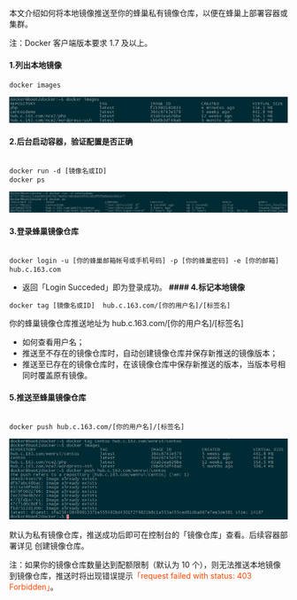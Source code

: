 本文介绍如何将本地镜像推送至你的蜂巢私有镜像仓库，以便在蜂巢上部署容器或集群。

注：Docker 客户端版本要求 1.7 及以上。

#### **1.列出本地镜像**

<pre><code>docker images</code></pre>

![](../image/列出本地镜像.png)

#### **2.后台启动容器，验证配置是否正确**
<pre><code>
docker run -d [镜像名或ID]
docker ps
</code></pre>

![](../image/后台启动容器.png)

#### **3.登录蜂巢镜像仓库**
<pre><code>
docker login -u [你的蜂巢邮箱帐号或手机号码] -p [你的蜂巢密码] -e [你的邮箱] hub.c.163.com
</code></pre>
  * 返回「Login Succeded」即为登录成功。
**#### 4.标记本地镜像**

<pre><code>docker tag [镜像名或ID]  hub.c.163.com/[你的用户名]/[标签名]</code></pre>
你的蜂巢镜像仓库推送地址为 hub.c.163.com/[你的用户名]/[标签名]

  * 如何查看用户名；
  * 推送至不存在的镜像仓库时，自动创建镜像仓库并保存新推送的镜像版本；
  * 推送至已存在的镜像仓库时，在该镜像仓库中保存新推送的版本，当版本号相同时覆盖原有镜像。

#### **5.推送至蜂巢镜像仓库**
<pre><code>
docker push hub.c.163.com/[你的用户名]/[标签名]
</code></pre>

![](../image/推送至蜂巢镜像仓库.png)

默认为私有镜像仓库，推送成功后即可在控制台的「镜像仓库」查看。后续容器部署详见 创建镜像仓库。

注：如果你的镜像仓库数量达到配额限制（默认为 10 个），则无法推送本地镜像到镜像仓库，推送时将出现错误提示<font color="FF450">「request failed with status: 403 Forbidden」</font>。